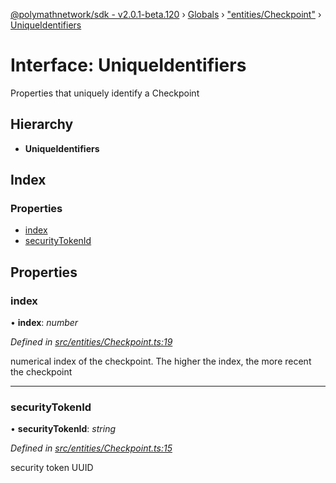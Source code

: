 [@polymathnetwork/sdk - v2.0.1-beta.120](../README.md) › [Globals](../globals.md) › ["entities/Checkpoint"](../modules/_entities_checkpoint_.md) › [UniqueIdentifiers](_entities_checkpoint_.uniqueidentifiers.md)

# Interface: UniqueIdentifiers

Properties that uniquely identify a Checkpoint

## Hierarchy

- **UniqueIdentifiers**

## Index

### Properties

- [index](_entities_checkpoint_.uniqueidentifiers.md#index)
- [securityTokenId](_entities_checkpoint_.uniqueidentifiers.md#securitytokenid)

## Properties

### index

• **index**: _number_

_Defined in [src/entities/Checkpoint.ts:19](https://github.com/PolymathNetwork/polymath-sdk/blob/1da5bc5/src/entities/Checkpoint.ts#L19)_

numerical index of the checkpoint. The higher the index, the more recent the checkpoint

---

### securityTokenId

• **securityTokenId**: _string_

_Defined in [src/entities/Checkpoint.ts:15](https://github.com/PolymathNetwork/polymath-sdk/blob/1da5bc5/src/entities/Checkpoint.ts#L15)_

security token UUID
